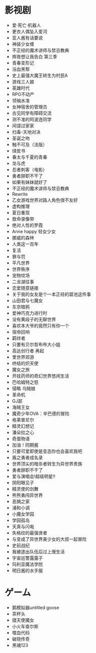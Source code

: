 # 影视剧

* 爱·死亡·机器人
* 更衣人偶坠入爱河
* 亚人酱有话要说
* 神装少女缠
* 不正经的魔术讲师与禁忌教典
* 辉夜想让我告白 第三季
* 青春变形记
* 浴血黑帮
* 史上最强大魔王转生为村民A
* 游戏三人娘
* 英雄时代
* RPG不动产
* 领袖水准
* 女神宿舍的管理员
* 古见同学有障碍交流
* 测不准的阿波连同学
* 间谍过家家
* 扫毒-天地对决
* 圣诞之吻
* 触不可及（法版）
* 绿皮书
* 春太与千夏的青春
* 龙与虎
* 忍者刺客（电影）
* 勇者辞职不干了
* 如果有妹妹就好了
* 不正经的魔术讲师与禁忌教典
* Rewrite
* 乙女游戏世界对路人角色很不友好
* 虚构推理
* 夏日重现
* 致命录像带
* 绝对人性的罗霞
* Anne happy 轻女少女
* 挪威的森林
* 人类这一百年
* 复活
* 罪与罚
* 平凡世界
* 世界秩序
* 宠物坟场
* 二龙湖往事
* 恋爱随意链接
* 关于我的女友是个一本正经的碧池这件事
* 山田君与七魔女
* 东京暗鸦
* 爱神巧克力进行时
* 没有黄段子的无聊世界
* 喜欢本大爷的竟然只有你一个
* 宿命回响
* 羁绊者
* 只要有贝尔哲布布大小姐
* 高达创行者 再起
* 里世界郊游
* 终结的炽天使
* 魔女之旅
* 开挂药师的奇幻世界悠闲生活
* 巴哈姆特之怒
* 侵略 乌贼娘
* 革命机
* GJ部
* 海贼王女
* 魔奇少年OVA：辛巴德的冒险
* 格莱普尼尔
* 精灵幻想记
* 潘朵拉之心
* 奇蛋物语
* 加油！同期酱
* 只要可爱即使是变态你也会喜欢我吧
* 盾之勇者成名录
* 世界顶尖的暗杀者转生为异世界贵族
* 勇者辞职不干了
* 爱与演唱会!超级明星!!
* 阴阳眼见子
* 精灵使的剑舞
* 熊熊勇闯异世界
* 恶搞之家
* 浦和小调
* 小魔女学园
* 学园孤岛
* 天真与闪电
* 失格纹的最强贤者
* 与变成了异世界美少女的大叔一起冒险
* 史前战纪
* 我被逐出队伍后过上慢生活
* 宇宙巡警露露子
* 玛利亚魔法学院
* 明日酱的水手服

# ゲーム

* 鹅模拟器untitled goose
* 茶杯头
* 猎天使魔女
* 小火车查尔斯
* 噬血代码
* 破晓传奇
* 黑魂123